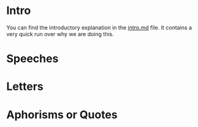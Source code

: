 # Intro

You can find the introductory explanation in the [intro.md](./intro.md) file. It contains a very quick run over why we are doing this.

# Speeches

# Letters

# Aphorisms or Quotes
